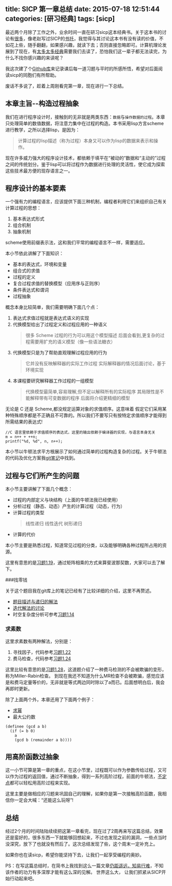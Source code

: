 title: SICP 第一章总结
date: 2015-07-18 12:51:44
categories: [研习经典]
tags: [sicp]
---

最近两个月除了工作之外，业余时间一直在研习sicp这本经典书。关于这本书的讨论有[很多](https://www.google.com/?gws_rd=ssl#newwindow=1&safe=active&q=must+read+book+sicp)，像老赵写过SICP的[书托](http://blog.zhaojie.me/2009/07/recommended-reading-2-sicp.html)，我觉得与其讨论这本书有没有读的价值，不如花上些，随手翻翻，如果感兴趣，就读下去；否则直接忽略即可。计算机理论发展到了现在，有[太多太多经典](http://stackoverflow.com/questions/1711/what-is-the-single-most-influential-book-every-programmer-should-read)需要我们去读了，恐怕我们这一辈子都无法读完，为什么不找你感兴趣的来读呢？

我这次建了个[Github库](https://github.com/jiacai2050/sicp)来记录课后每一道习题与平时的所感所悟，希望对后面阅读sicp的同胞们有所帮助。

废话不多说了，趁着上周刚看完第一章，现在进行一下总结。

## 本章主旨--构造过程抽象

我们在进行程序设计时，接触到的无非就是两类东西：`数据`与`操作数据的过程`。本章只处理简单的数值数据，将注意力集中在过程的构造。本书采用lisp方言scheme进行教学，之所以选择lisp，是因为：
> 计算过程的lisp描述（称为过程）本身又可以作为lisp的数据来表示和操作。

现在许多威力强大的程序设计技术，都依赖于填平在“被动的”数据和“主动的”过程之间的传统划分。鉴于lisp可以将过程作为数据进行处理的灵活性，使它成为探索这些技术最方便的现存语言之一。

## 程序设计的基本要素

一个强有力的编程语言，应该提供下面三种机制，编程者利用它们来组织自己有关计算过程的思想：
1. 基本表达式形式
2. 组合机制
3. 抽象机制

scheme使用前缀表示法，这和我们平常的编程语言不一样，需要适应。

本小节依此讲解了下面知识：
- 基本的表达式，环境和变量
- 组合式的求值
- 过程的定义
- 复合过程求值的替换模型（应用序与正则序）
- 条件表达式和谓词
- 过程抽象

概念本身比较简单，我们需要明确下面几个点：
1. 表达式求值过程就是表达式语义的实现
2. 代换模型给出了过程定义和过程应用的一种语义
    > 很多 Scheme 过程的行为可以用这个模型描述
    > 后面会看到,更复杂的过程需要用扩充的语义模型（像一些语法糖衣）
3. 代换模型只是为了帮助直观理解过程应用的行为
    > 它并没有反映解释器的实际工作过程
    > 实际解释器的情况后面讨论，基于环境实现  
4. 本课程要研究解释器工作过程的一组模型
    > 代换模型最简单,容易理解,但不足以解释所有的实际程序 
    > 其局限性是不能解释带有可变数据的程序
    > 后面将介绍更精细的模型

无论是 C 还是 Scheme,都没规定运算对象的求值顺序。这意味着 假定它们采用某种特殊顺序都是不正确且不可靠的。所以我们不要写只有按特定求值顺序才能得到所需结果的表达式!
```
//C 语言里依赖于求值顺序的表达式，这里的输出依赖于编译器的实现，与语言本身无关
m = n++ + ++n;
printf("%d, %d", n, n++);
```
本小节以牛顿法求平方根展示了如何通过简单的过程构造复杂的过程。关于牛顿法的代码及优化方案我[git笔记](https://github.com/jiacai2050/sicp/blob/master/05/2015-05-19.md)中找到。

## 过程与它们所产生的问题

本小节主要讲解了下面几个概念：
- 过程的内部定义与块结构（上面的牛顿法我已经使用）
- 分析过程（静态、动态）产生的计算过程（动态，行为）
- 计算过程的类型
  > 线性递归
  > 线性迭代
  > 树形递归
- 计算的代价

本小节主要是熟悉过程，知道常见过程的分类，以及能够明确各种过程所占用的资源。

这里有意思的是[习题1.19](https://github.com/jiacai2050/sicp/blob/master/exercises/01/1.19.md)，通过矩阵相乘的方式来算斐波那契数，大家可以去了解下。

###找零钱

关于这个题目我在git库上的笔记已经有了比较详细的介绍，这里不再赘述。
- [题目描述与递归的解法](https://github.com/jiacai2050/sicp/blob/master/05/2015-05-21-count-change-recurisve.md)
- [迭代解法的讨论](https://github.com/jiacai2050/sicp/blob/master/05/2015-05-24-count-change-iterative.md)
- 时空复杂度分析可参考[习题1.14](https://github.com/jiacai2050/sicp/blob/master/exercises/01/1.14.md)

### 求素数

这里求素数有两种解法，分别是：
1. 寻找因子，代码参考[习题1.22](https://github.com/jiacai2050/sicp/blob/master/exercises/01/1.22.scm)
2. 费马检查，代码参考[习题1.24](https://github.com/jiacai2050/sicp/blob/master/exercises/01/1.24.scm)

这里比较有意思的是[习题1.28](https://github.com/jiacai2050/sicp/blob/master/exercises/01/1.28.scm)，这道题介绍了一种费马检测的不会被欺骗的变形，称为Miller-Rabin检查。
到现在我还不知道为什么MR检查不会被欺骗，感觉应该是和费马定量等价的，无非就是等式两边同时除以了a而已。后面想明白后，我会再即时更新。

除了上面两个外，本章还用了下面两个例子：
- [求幂](https://github.com/jiacai2050/sicp/blob/master/05/2015-05-28.md)
- 最大公约数
```
(definee (gcd a b)
  (if (= b 0)
    a
    (gcd b (remainder a b))))
```

## 用高阶函数过抽象

这一小节可算是第一章的重点，在这小节里，过程既可以作为参数传给过程，又可以作为过程的返回值，通过不断抽象，得到一系列高阶过程，前面的牛顿法，[不定点](https://github.com/jiacai2050/sicp/blob/master/07/2015-07-06.md)都可以轻松用高阶过程来实现。

这里主要是做相应的习题来巩固自己的理解，如果你是第一次接触高阶函数，我相信你一定会大喊：“还能这么玩呀”!

## 总结

经过2个月的时间陆陆续续把这第一章看完，现在过了2周再来写这篇总结，效果还是蛮好的，很多东西一下就能够回想起来，不过也发现之前的漏洞，一些点当时没深究，放下了也就没有然后了。这次总结发现了些，这个周末一定补充上。

如果你也在读sicp，希望你能坚持下去，让我们一起享受编程的奥妙。

PS：在写这篇总结时，在简书上我找到这么一篇文章[仍距遥远，知易行难](http://www.jianshu.com/p/fe89c4b6bd28)，不知该作者的功力有多深厚才能有这么深的见解。
世界这么大， 让我们抓紧从SICP开始行动起来吧。
